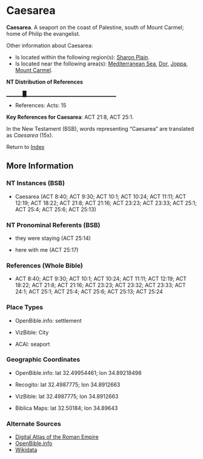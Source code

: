 # Caesarea
**Caesarea**. 
A seaport on the coast of Palestine, south of Mount Carmel; home of Philip the evangelist. 




Other information about Caesarea:


* Is located within the following region(s): 
[Sharon Plain](Sharon.2.md). 
* Is located near the following area(s): 
[Mediterranean Sea](GreatSea.md), [Dor](Dor.md), [Joppa](Joppa.md), [Mount Carmel](CarmelMount.md). 


**NT Distribution of References**

▁▁▁▁█▁▁▁▁▁▁▁▁▁▁▁▁▁▁▁▁▁▁▁▁▁▁
* References: Acts: 15



**Key References for Caesarea**: 
ACT 21:8, ACT 25:1. 




In the New Testament (BSB), words representing “Caesarea” are translated as 
*Caesarea* (15x). 


Return to [Index](00-Index.md)

## More Information

### NT Instances (BSB)

* Caesarea (ACT 8:40; ACT 9:30; ACT 10:1; ACT 10:24; ACT 11:11; ACT 12:19; ACT 18:22; ACT 21:8; ACT 21:16; ACT 23:23; ACT 23:33; ACT 25:1; ACT 25:4; ACT 25:6; ACT 25:13)



### NT Pronominal Referents (BSB)

* they were staying (ACT 25:14)

* here with me (ACT 25:17)



### References (Whole Bible)

* ACT 8:40; ACT 9:30; ACT 10:1; ACT 10:24; ACT 11:11; ACT 12:19; ACT 18:22; ACT 21:8; ACT 21:16; ACT 23:23; ACT 23:32; ACT 23:33; ACT 24:1; ACT 25:1; ACT 25:4; ACT 25:6; ACT 25:13; ACT 25:24


### Place Types

* OpenBible.info: settlement

* VizBible: City

* ACAI: seaport



### Geographic Coordinates

* OpenBible.info: lat 32.49954461; lon 34.89218498

* Recogito: lat 32.4987775; lon 34.8912663

* VizBible: lat 32.4987775; lon 34.8912663

* Biblica Maps: lat 32.50184; lon 34.89643



### Alternate Sources

* [Digital Atlas of the Roman Empire](https://imperium.ahlfeldt.se/places/21149)
* [OpenBible.info](https://www.openbible.info/geo/ancient/a58735e)
* [Wikidata](http://www.wikidata.org/entity/Q319242)



